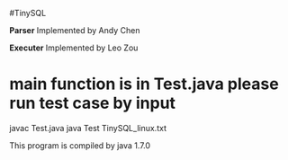 #TinySQL

**Parser**
Implemented by Andy Chen

**Executer**
Implemented by Leo Zou

main function is in Test.java
please run test case by input
===============================
javac Test.java
java Test TinySQL_linux.txt

This program is compiled by java 1.7.0